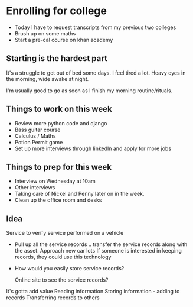 # Enrolling for college

- Today I have to request transcripts from my previous two colleges
- Brush up on some maths
- Start a pre-cal course on khan academy

## Starting is the hardest part

It's a struggle to get out of bed some days.  I feel tired a lot.  Heavy eyes in the morning, wide awake at night.

I'm usually good to go as soon as I finish my morning routine/rituals.

## Things to work on this week

- Review more python code and django
- Bass guitar course
- Calculus / Maths
- Potion Permit game
- Set up more interviews through linkedIn and apply for more jobs

## Things to prep for this week

- Interview on Wednesday at 10am
- Other interviews
- Taking care of Nickel and Penny later on in the week.
- Clean up the office room and desks

## Idea

Service to verify service performed on a vehicle
- Pull up all the service records .. transfer the service records along with the asset.
Approach new car lots
If someone is interested in keeping records, they could use this technology
- How would you easily store service records? 
  
  Online site to see the service records?

It's gotta add value
Reading information
Storing information - adding to records
Transferring records to others
